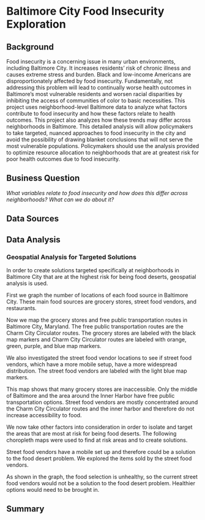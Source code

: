 # Baltimore City Food Insecurity Exploration

## Background
Food insecurity is a concerning issue in many urban environments, including Baltimore City. It increases residents’ risk of chronic illness and causes extreme stress and burden. Black and low-income Americans are disproportionately affected by food insecurity. Fundamentally, not addressing this problem will lead to continually worse health outcomes in Baltimore’s most vulnerable residents and worsen racial disparities by inhibiting the access of communities of color to basic necessities.  This project uses neighborhood-level Baltimore data to analyze what factors contribute to food insecurity and how these factors relate to health outcomes. This project also analyzes how these trends may differ across neighborhoods in Baltimore. This detailed analysis will allow policymakers to take targeted, nuanced approaches to food insecurity in the city and avoid the possibility of drawing blanket conclusions that will not serve the most vulnerable populations. Policymakers should use the analysis provided to optimize resource allocation to neighborhoods that are at greatest risk for poor health outcomes due to food insecurity.

## Business Question
_What variables relate to food insecurity and how does this differ across neighborhoods?  What can we do about it?_

## Data Sources

## Data Analysis

### Geospatial Analysis for Targeted Solutions
In order to create solutions targeted specifically at neighborhoods in Baltimore City that are at the highest risk for being food deserts, geospatial analysis is used.

First we graph the number of locations of each food source in Baltimore City.  These main food sources are grocery stores, street food vendors, and restaurants.



Now we map the grocery stores and free public transportation routes in Baltimore City, Maryland. The free public transportation routes are the Charm City Circulator routes.  The grocery stores are labeled with the black map markers and Charm City Circulator routes are labeled with orange, green, purple, and blue map markers.



We also investigated the street food vendor locations to see if street food vendors, which have a more mobile setup, have a more widespread distribution.  The street food vendors are labeled with the light blue map markers.  



This map shows that many grocery stores are inaccessible.  Only the middle of Baltimore and the area around the Inner Harbor have free public transportation options.  Street food vendors are mostly concentrated around the Charm City Circulator routes and the inner harbor and therefore do not increase accessibility to food.  



We now take other factors into consideration in order to isolate and target the areas that are most at risk for being food deserts.  The following choropleth maps were used to find at risk areas and to create solutions.  



Street food vendors have a mobile set up and therefore could be a solution to the food desert problem.  We explored the items sold by the street food vendors.  



As shown in the graph, the food selection is unhealthy, so the current street food vendors would not be a solution to the food desert problem.  Healthier options would need to be brought in.  

## Summary

